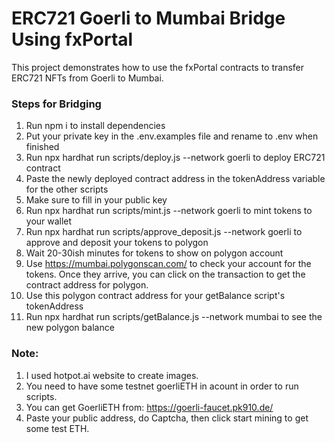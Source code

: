 # ERC721 Goerli to Mumbai Bridge Using fxPortal
This project demonstrates how to use the fxPortal contracts to transfer ERC721 NFTs from Goerli to Mumbai.

### Steps for Bridging

1. Run npm i to install dependencies
2. Put your private key in the .env.examples file and rename to .env when finished
3. Run npx hardhat run scripts/deploy.js --network goerli to deploy ERC721 contract
4. Paste the newly deployed contract address in the tokenAddress variable for the other scripts
5. Make sure to fill in your public key
6. Run npx hardhat run scripts/mint.js --network goerli to mint tokens to your wallet
7. Run npx hardhat run scripts/approve_deposit.js --network goerli to approve and deposit your tokens to polygon
8. Wait 20-30ish minutes for tokens to show on polygon account
9. Use https://mumbai.polygonscan.com/ to check your account for the tokens. Once they arrive, you can click on the transaction to get the contract address for polygon.
10. Use this polygon contract address for your getBalance script's tokenAddress
11. Run npx hardhat run scripts/getBalance.js --network mumbai to see the new polygon balance

### Note:
1. I used hotpot.ai website to create images.
2. You need to have some testnet goerliETH in acount in order to run scripts.
3. You can get GoerliETH from: https://goerli-faucet.pk910.de/
4. Paste your public address, do Captcha, then click start mining to get some test ETH.
